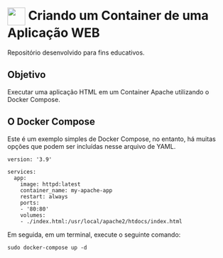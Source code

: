 <h1>
    <a href="https://www.dio.me/">
     <img align="center" width="40px" src="https://hermes.digitalinnovation.one/assets/diome/logo-minimized.png"></a>
    <span> Criando um Container de uma Aplicação WEB</span>
</h1>

Repositório desenvolvido para fins educativos.

## Objetivo
Executar uma aplicação HTML em um Container Apache utilizando o Docker Compose.

## O Docker Compose

Este é um exemplo simples de Docker Compose, no entanto, há muitas opções que podem ser incluídas nesse arquivo de YAML.

```
version: '3.9'

services:
  app:
    image: httpd:latest
    container_name: my-apache-app
    restart: always
    ports:
    - '80:80'
    volumes:
    - ./index.html:/usr/local/apache2/htdocs/index.html
```
Em seguida, em um terminal, execute o seguinte comando:

```
sudo docker-compose up -d
```